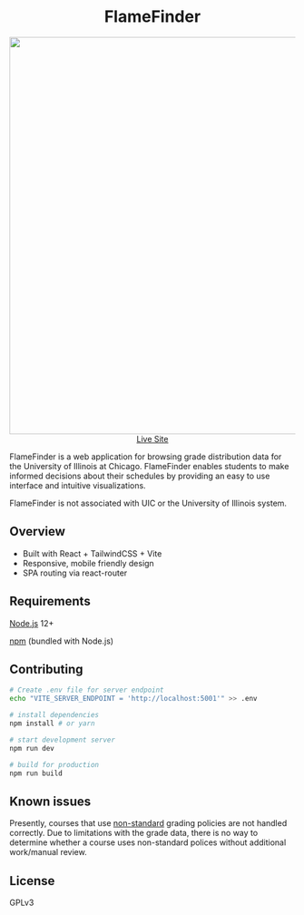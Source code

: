 <h1 align="center">FlameFinder</h1>
<p align="center">
  <a href="https://flamefinder.xyz" target="_blank">
    <img src="https://i.imgur.com/7QvYWYr.png" width="700px">
    <br>
    Live Site
  </a>
</p>

FlameFinder is a web application for browsing grade distribution data for the University of Illinois at Chicago. FlameFinder enables students to make informed decisions about their schedules by providing an easy to use interface and intuitive visualizations.

FlameFinder is not associated with UIC or the University of Illinois system.

## Overview

- Built with React + TailwindCSS + Vite
- Responsive, mobile friendly design
- SPA routing via react-router

## Requirements

[Node.js](https://nodejs.org/en/ "Node.js") 12+

[npm](https://nodejs.org/en/ "npm") (bundled with Node.js)

## Contributing

``` bash
# Create .env file for server endpoint
echo "VITE_SERVER_ENDPOINT = 'http://localhost:5001'" >> .env

# install dependencies
npm install # or yarn

# start development server
npm run dev

# build for production
npm run build
```

Known issues
-------------

Presently, courses that use [non-standard](https://registrar.uic.edu/student-records/grading-system/ "non-standard") grading policies are not handled correctly. Due to limitations with the grade data, there is no way to determine whether a course uses non-standard polices without additional work/manual review.


## License

GPLv3
